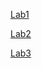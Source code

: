  
 [Lab1](https://github.com/ak2552/Ankur_Kapoor_IDD/blob/master/Lab1.md)
 
 [Lab2](https://github.com/ak2552/Ankur_Kapoor_IDD/blob/master/lab2.md)
 
 [Lab3](https://github.com/ak2552/Ankur_Kapoor_IDD/blob/master/Lab3.md)
